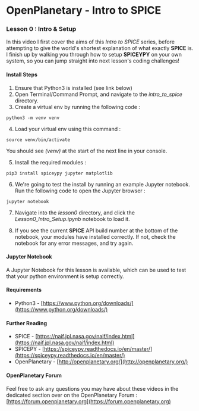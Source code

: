 # __OpenPlanetary__ - Intro to __SPICE__

### Lesson 0 : Intro & Setup

In this video I first cover the aims of this _Intro to SPICE_ series, before attempting to give the world's shortest explanation of what exactly __SPICE__ is. I finish up by walking you through how to setup __SPICEYPY__ on your own system, so you can jump straight into next lesson's coding challenges!

#### Install Steps
1. Ensure that Python3 is installed (see link below)
2. Open Terminal/Command Prompt, and navigate to the *intro_to_spice* directory.
3. Create a virtual env by running the following code :

  `python3 -m venv venv`

4. Load your virtual env using this command :

  `source venv/bin/activate`

  You should see _(venv)_ at the start of the next line in your console.

5. Install the required modules :

  `pip3 install spiceypy jupyter matplotlib`

6. We're going to test the install by running an example Jupyter notebook. Run the following code to open the Jupyter browser :

  `jupyter notebook`

7. Navigate into the _lesson0_ directory, and click the *Lesson0_Intro_Setup.ipynb* notebook to load it.

8. If you see the current __SPICE__ API build number at the bottom of the notebook, your modules have installed correctly. If not, check the notebook for any error messages, and try again.


#### Jupyter Notebook
A Jupyter Notebook for this lesson is available, which can be used to test that your python environment is setup correctly.

#### Requirements
* Python3 - [https://www.python.org/downloads/](https://www.python.org/downloads/)

#### Further Reading
* SPICE - [https://naif.jpl.nasa.gov/naif/index.html](https://naif.jpl.nasa.gov/naif/index.html)  
* SPICEPY - [https://spiceypy.readthedocs.io/en/master/](https://spiceypy.readthedocs.io/en/master/)  
* OpenPlanetary - [http://openplanetary.org/](http://openplanetary.org/)  

#### OpenPlanetary Forum
Feel free to ask any questions you may have about these videos in the dedicated section over on the OpenPlanetary Forum : [https://forum.openplanetary.org](https://forum.openplanetary.org)  
